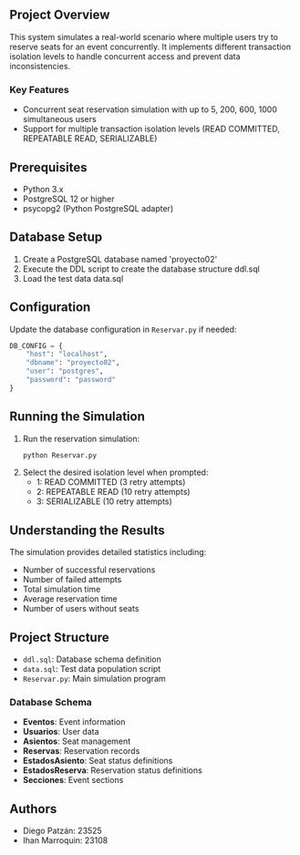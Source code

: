## Project Overview

This system simulates a real-world scenario where multiple users try to reserve seats for an event concurrently. It implements different transaction isolation levels to handle concurrent access and prevent data inconsistencies.

### Key Features

- Concurrent seat reservation simulation with up to 5, 200, 600, 1000 simultaneous users
- Support for multiple transaction isolation levels (READ COMMITTED, REPEATABLE READ, SERIALIZABLE)

## Prerequisites

- Python 3.x
- PostgreSQL 12 or higher
- psycopg2 (Python PostgreSQL adapter)

## Database Setup

1. Create a PostgreSQL database named 'proyecto02'
2. Execute the DDL script to create the database structure ddl.sql
3. Load the test data data.sql

## Configuration

Update the database configuration in `Reservar.py` if needed:

```python
DB_CONFIG = {
    "host": "localhost",
    "dbname": "proyecto02",
    "user": "postgres",
    "password": "password"
}
```

## Running the Simulation

1. Run the reservation simulation:
   ```bash
   python Reservar.py
   ```
2. Select the desired isolation level when prompted:
   - 1: READ COMMITTED (3 retry attempts)
   - 2: REPEATABLE READ (10 retry attempts)
   - 3: SERIALIZABLE (10 retry attempts)

## Understanding the Results

The simulation provides detailed statistics including:

- Number of successful reservations
- Number of failed attempts
- Total simulation time
- Average reservation time
- Number of users without seats

## Project Structure

- `ddl.sql`: Database schema definition
- `data.sql`: Test data population script
- `Reservar.py`: Main simulation program

### Database Schema

- **Eventos**: Event information
- **Usuarios**: User data
- **Asientos**: Seat management
- **Reservas**: Reservation records
- **EstadosAsiento**: Seat status definitions
- **EstadosReserva**: Reservation status definitions
- **Secciones**: Event sections

## Authors

- Diego Patzán: 23525
- Ihan Marroquin: 23108

